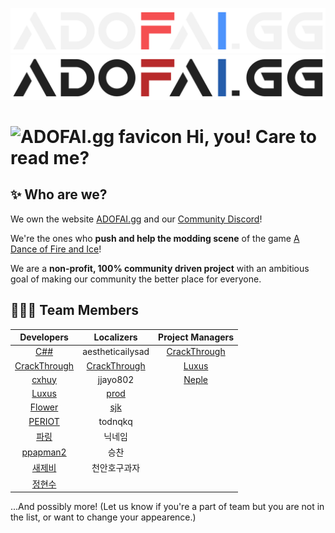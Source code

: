 <p align="center">
  <img alt="ADOFAI.gg Logo" src="https://raw.githubusercontent.com/ADOFAI-gg/Adofai-gg-assets/main/images/logo.svg#gh-dark-mode-only">
  <img alt="ADOFAI.gg Logo" src="https://raw.githubusercontent.com/ADOFAI-gg/Adofai-gg-assets/main/images/logo-dark.svg#gh-light-mode-only" width="700">
</p>



# <img src="https://adofai.gg/favicon.png" alt="ADOFAI.gg favicon" width="28" heihgt="28"> Hi, you! Care to read me?

## ✨ Who are we?

We own the website [ADOFAI.gg](https://adofai.gg) and our [Community Discord](https://discord.gg/TKdpbUUfUa)!

We're the ones who **push and help the modding scene** of the game [A Dance of Fire and Ice](https://store.steampowered.com/app/977950/A_Dance_of_Fire_and_Ice)!

We are a **non-profit, 100% community driven project** with an ambitious goal of making our community the better place for everyone.

## 🧑‍🤝‍🧑 Team Members

| Developers                                        | Localizers                                        | Project Managers |
| :---:                                             | :---:                                             | :---: |
| [C##](https://github.com/c3nb)                    | aestheticailysad                                  | [CrackThrough](https://github.com/CrackThrough)
| [CrackThrough](https://github.com/CrackThrough)   | [CrackThrough](https://github.com/CrackThrough)   | [Luxus](https://github.com/Luxusio)
| [cxhuy](https://github.com/cxhuy)                 | jjayo802                                          | [Neple](https://github.com/NepleDev)
| [Luxus](https://github.com/Luxusio)               | [prod](https://github.com/prod)
| [Flower](https://github.com/NoBrain0917)          | [sjk](https://github.com/sjkim04)
| [PERIOT](https://github.com/papertoy1127)         | todnqkq
| [파링](https://github.com/pikokr)                 | 닉네임
| [ppapman2](https://github.com/ppapman1)           | 승찬
| [새제비](https://github.com/SaJabe)               | 천안호구과자
| [정현수](https://github.com/wjdgustn)             |

...And possibly more! (Let us know if you're a part of team but you are not in the list, or want to change your appearence.)

